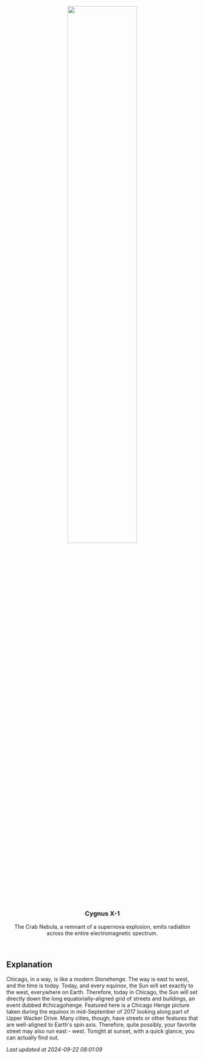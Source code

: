 <p align='center'>
    <img src='https://apod.nasa.gov/apod/image/2409/Chicagohenge_Artese_960.jpg' width='60%' />
    <h3 align="center">Cygnus X-1</h3>
    <p align="center">The Crab Nebula, a remnant of a supernova explosion, emits radiation across the entire electromagnetic spectrum.</p>
</p>
<br/>

Explanation
--
Chicago, in a way, is like a modern Stonehenge. The way is east to west, and the time is today.  Today, and every equinox, the Sun will set exactly to the west, everywhere on Earth. Therefore, today in Chicago, the Sun will set directly down the long equatorially-aligned grid of streets and buildings, an event dubbed #chicagohenge.  Featured here is a Chicago Henge picture taken during the  equinox in mid-September of 2017 looking along part of Upper Wacker Drive.  Many cities, though, have streets or other features that are well-aligned to Earth's spin axis. Therefore, quite possibly, your  favorite street may also run east - west. Tonight at sunset, with a quick glance, you can actually find out.


*Last updated at 2024-09-22 08:01:09*

